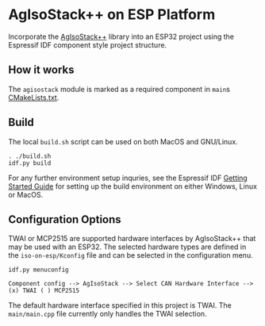 # AgIsoStack++ on ESP Platform

Incorporate the [AgIsoStack++](https://github.com/Open-Agriculture/AgIsoStack-plus-plus) library into an ESP32 project using the Espressif IDF component style project structure.

## How it works

The `agisostack` module is marked as a required component in `main`s [CMakeLists.txt](./main/CMakeLists.txt).

## Build

The local `build.sh` script can be used on both MacOS and GNU/Linux.

```
. ./build.sh
idf.py build
```

For any further environment setup inquries, see the Espressif IDF [Getting Started Guide](https://docs.espressif.com/projects/esp-idf/en/stable/esp32/get-started/index.html#manual-installation) for setting up the build environment on either Windows, Linux or MacOS.

## Configuration Options

TWAI or MCP2515 are supported hardware interfaces by AgIsoStack++ that may be used with an ESP32. The selected hardware types are defined in the `iso-on-esp/Kconfig` file and can be selected in the configuration menu.

```
idf.py menuconfig
```

```
Component config --> AgIsoStack --> Select CAN Hardware Interface --> (x) TWAI ( ) MCP2515
```

The default hardware interface specified in this project is TWAI. The `main/main.cpp` file currently only handles the TWAI selection.
